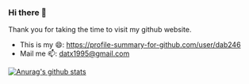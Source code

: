 
### Hi there 👋

Thank you for taking the time to visit my github website. 

- This is my 😄: https://profile-summary-for-github.com/user/dab246
- Mail me 📫: datx1995@gmail.com

[![Anurag's github stats](https://github-readme-stats.vercel.app/api?username=dab246&theme=radical&show_icons=true)](https://github.com/anuraghazra/github-readme-stats)
